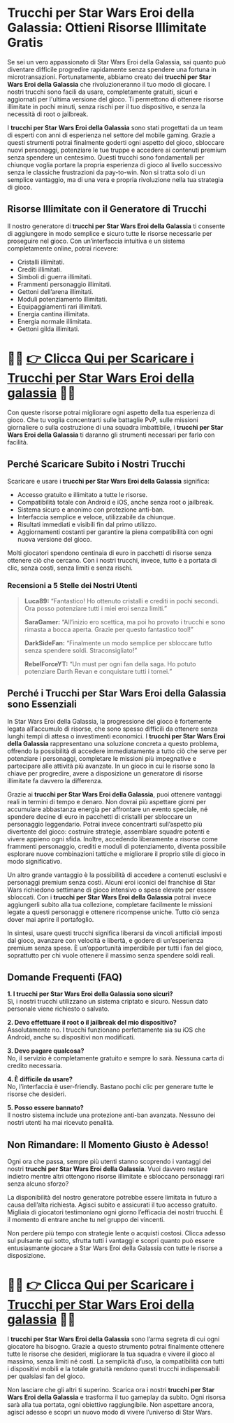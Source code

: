 <h1>Trucchi per Star Wars Eroi della Galassia: Ottieni Risorse Illimitate Gratis</h1>

<p>Se sei un vero appassionato di Star Wars Eroi della Galassia, sai quanto può diventare difficile progredire rapidamente senza spendere una fortuna in microtransazioni. Fortunatamente, abbiamo creato dei <strong>trucchi per Star Wars Eroi della Galassia</strong> che rivoluzioneranno il tuo modo di giocare. I nostri trucchi sono facili da usare, completamente gratuiti, sicuri e aggiornati per l'ultima versione del gioco. Ti permettono di ottenere risorse illimitate in pochi minuti, senza rischi per il tuo dispositivo, e senza la necessità di root o jailbreak.</p>

<p>I <strong>trucchi per Star Wars Eroi della Galassia</strong> sono stati progettati da un team di esperti con anni di esperienza nel settore del mobile gaming. Grazie a questi strumenti potrai finalmente goderti ogni aspetto del gioco, sbloccare nuovi personaggi, potenziare le tue truppe e accedere ai contenuti premium senza spendere un centesimo. Questi trucchi sono fondamentali per chiunque voglia portare la propria esperienza di gioco al livello successivo senza le classiche frustrazioni da pay-to-win. Non si tratta solo di un semplice vantaggio, ma di una vera e propria rivoluzione nella tua strategia di gioco.</p>

<h2>Risorse Illimitate con il Generatore di Trucchi</h2>

<p>Il nostro generatore di <strong>trucchi per Star Wars Eroi della Galassia</strong> ti consente di aggiungere in modo semplice e sicuro tutte le risorse necessarie per proseguire nel gioco. Con un’interfaccia intuitiva e un sistema completamente online, potrai ricevere:</p>

<ul>
  <li>Cristalli illimitati.</li>
  <li>Crediti illimitati.</li>
  <li>Simboli di guerra illimitati.</li>
  <li>Frammenti personaggio illimitati.</li>
  <li>Gettoni dell’arena illimitati.</li>
  <li>Moduli potenziamento illimitati.</li>
  <li>Equipaggiamenti rari illimitati.</li>
  <li>Energia cantina illimitata.</li>
  <li>Energia normale illimitata.</li>
  <li>Gettoni gilda illimitati.</li>
</ul>

# 🔴🔴 **[👉 Clicca Qui per Scaricare i Trucchi per Star Wars Eroi della galassia](https://tinyurl.com/ToccoGioco)** 🔴🔴

<p>Con queste risorse potrai migliorare ogni aspetto della tua esperienza di gioco. Che tu voglia concentrarti sulle battaglie PvP, sulle missioni giornaliere o sulla costruzione di una squadra imbattibile, i <strong>trucchi per Star Wars Eroi della Galassia</strong> ti daranno gli strumenti necessari per farlo con facilità.</p>

<h2>Perché Scaricare Subito i Nostri Trucchi</h2>

<p>Scaricare e usare i <strong>trucchi per Star Wars Eroi della Galassia</strong> significa:</p>
<ul>
  <li>Accesso gratuito e illimitato a tutte le risorse.</li>
  <li>Compatibilità totale con Android e iOS, anche senza root o jailbreak.</li>
  <li>Sistema sicuro e anonimo con protezione anti-ban.</li>
  <li>Interfaccia semplice e veloce, utilizzabile da chiunque.</li>
  <li>Risultati immediati e visibili fin dal primo utilizzo.</li>
  <li>Aggiornamenti costanti per garantire la piena compatibilità con ogni nuova versione del gioco.</li>
</ul>

<p>Molti giocatori spendono centinaia di euro in pacchetti di risorse senza ottenere ciò che cercano. Con i nostri trucchi, invece, tutto è a portata di clic, senza costi, senza limiti e senza rischi.</p>

<h3>Recensioni a 5 Stelle dei Nostri Utenti</h3>
<blockquote>
  <p><strong>Luca89:</strong> “Fantastico! Ho ottenuto cristalli e crediti in pochi secondi. Ora posso potenziare tutti i miei eroi senza limiti.”</p>
  <p><strong>SaraGamer:</strong> “All’inizio ero scettica, ma poi ho provato i trucchi e sono rimasta a bocca aperta. Grazie per questo fantastico tool!”</p>
  <p><strong>DarkSideFan:</strong> “Finalmente un modo semplice per sbloccare tutto senza spendere soldi. Straconsigliato!”</p>
  <p><strong>RebelForceYT:</strong> “Un must per ogni fan della saga. Ho potuto potenziare Darth Revan e conquistare tutti i tornei.”</p>
</blockquote>

<h2>Perché i Trucchi per Star Wars Eroi della Galassia sono Essenziali</h2>

<p>In Star Wars Eroi della Galassia, la progressione del gioco è fortemente legata all’accumulo di risorse, che sono spesso difficili da ottenere senza lunghi tempi di attesa o investimenti economici. I <strong>trucchi per Star Wars Eroi della Galassia</strong> rappresentano una soluzione concreta a questo problema, offrendo la possibilità di accedere immediatamente a tutto ciò che serve per potenziare i personaggi, completare le missioni più impegnative e partecipare alle attività più avanzate. In un gioco in cui le risorse sono la chiave per progredire, avere a disposizione un generatore di risorse illimitate fa davvero la differenza.</p>

<p>Grazie ai <strong>trucchi per Star Wars Eroi della Galassia</strong>, puoi ottenere vantaggi reali in termini di tempo e denaro. Non dovrai più aspettare giorni per accumulare abbastanza energia per affrontare un evento speciale, né spendere decine di euro in pacchetti di cristalli per sbloccare un personaggio leggendario. Potrai invece concentrarti sull’aspetto più divertente del gioco: costruire strategie, assemblare squadre potenti e vivere appieno ogni sfida. Inoltre, accedendo liberamente a risorse come frammenti personaggio, crediti e moduli di potenziamento, diventa possibile esplorare nuove combinazioni tattiche e migliorare il proprio stile di gioco in modo significativo.</p>

<p>Un altro grande vantaggio è la possibilità di accedere a contenuti esclusivi e personaggi premium senza costi. Alcuni eroi iconici del franchise di Star Wars richiedono settimane di gioco intensivo o spese elevate per essere sbloccati. Con i <strong>trucchi per Star Wars Eroi della Galassia</strong> potrai invece aggiungerli subito alla tua collezione, completare facilmente le missioni legate a questi personaggi e ottenere ricompense uniche. Tutto ciò senza dover mai aprire il portafoglio.</p>

<p>In sintesi, usare questi trucchi significa liberarsi da vincoli artificiali imposti dal gioco, avanzare con velocità e libertà, e godere di un’esperienza premium senza spese. È un’opportunità imperdibile per tutti i fan del gioco, soprattutto per chi vuole ottenere il massimo senza spendere soldi reali.</p>

<h2>Domande Frequenti (FAQ)</h2>

<p><strong>1. I trucchi per Star Wars Eroi della Galassia sono sicuri?</strong><br>
Sì, i nostri trucchi utilizzano un sistema criptato e sicuro. Nessun dato personale viene richiesto o salvato.</p>

<p><strong>2. Devo effettuare il root o il jailbreak del mio dispositivo?</strong><br>
Assolutamente no. I trucchi funzionano perfettamente sia su iOS che Android, anche su dispositivi non modificati.</p>

<p><strong>3. Devo pagare qualcosa?</strong><br>
No, il servizio è completamente gratuito e sempre lo sarà. Nessuna carta di credito necessaria.</p>

<p><strong>4. È difficile da usare?</strong><br>
No, l’interfaccia è user-friendly. Bastano pochi clic per generare tutte le risorse che desideri.</p>

<p><strong>5. Posso essere bannato?</strong><br>
Il nostro sistema include una protezione anti-ban avanzata. Nessuno dei nostri utenti ha mai ricevuto penalità.</p>

<h2>Non Rimandare: Il Momento Giusto è Adesso!</h2>

<p>Ogni ora che passa, sempre più utenti stanno scoprendo i vantaggi dei nostri <strong>trucchi per Star Wars Eroi della Galassia</strong>. Vuoi davvero restare indietro mentre altri ottengono risorse illimitate e sbloccano personaggi rari senza alcuno sforzo?</p>

<p>La disponibilità del nostro generatore potrebbe essere limitata in futuro a causa dell’alta richiesta. Agisci subito e assicurati il tuo accesso gratuito. Migliaia di giocatori testimoniano ogni giorno l’efficacia dei nostri trucchi. È il momento di entrare anche tu nel gruppo dei vincenti. </p>

<p>Non perdere più tempo con strategie lente o acquisti costosi. Clicca adesso sul pulsante qui sotto, sfrutta tutti i vantaggi e scopri quanto può essere entusiasmante giocare a Star Wars Eroi della Galassia con tutte le risorse a disposizione.</p>

# 🔴🔴 **[👉 Clicca Qui per Scaricare i Trucchi per Star Wars Eroi della galassia](https://tinyurl.com/ToccoGioco)** 🔴🔴

<p>I <strong>trucchi per Star Wars Eroi della Galassia</strong> sono l’arma segreta di cui ogni giocatore ha bisogno. Grazie a questo strumento potrai finalmente ottenere tutte le risorse che desideri, migliorare la tua squadra e vivere il gioco al massimo, senza limiti né costi. La semplicità d’uso, la compatibilità con tutti i dispositivi mobili e la totale gratuità rendono questi trucchi indispensabili per qualsiasi fan del gioco.</p>

<p>Non lasciare che gli altri ti superino. Scarica ora i nostri <strong>trucchi per Star Wars Eroi della Galassia</strong> e trasforma il tuo gameplay da subito. Ogni risorsa sarà alla tua portata, ogni obiettivo raggiungibile. Non aspettare ancora, agisci adesso e scopri un nuovo modo di vivere l’universo di Star Wars.</p>
